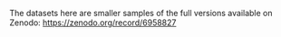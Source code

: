 The datasets here are smaller samples of the full versions available on Zenodo: https://zenodo.org/record/6958827
